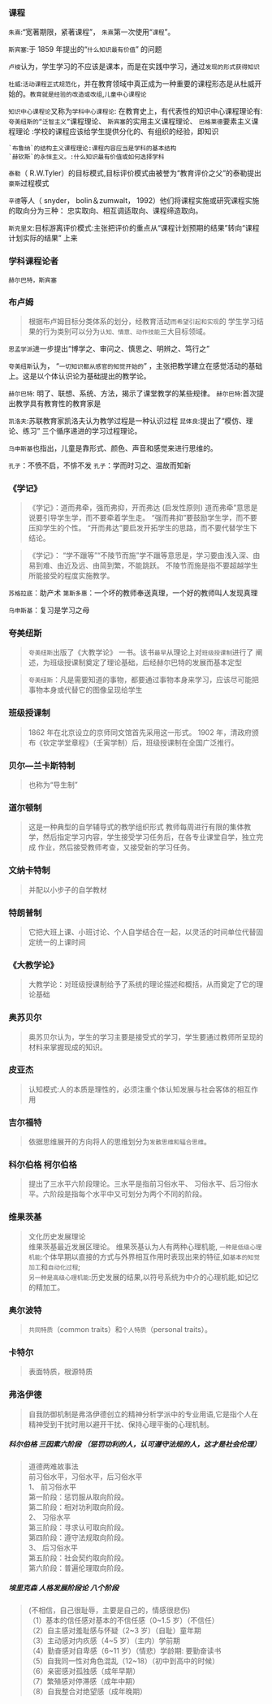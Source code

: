 ### 课程

`朱熹`:“宽著期限，紧著课程”， `朱熹`第一次使用“`课程`”。

`斯宾塞`:于 1859 年提出的“`什么知识最有价值`” 的问题

`卢梭`认为，学生学习的不应该是课本，而是在实践中学习，通过`发现的形式获得知识`

`杜威`:`活动课程正式规范化`，并在教育领域中真正成为一种重要的课程形态是从杜威开始的。`教育就是经验的改造或改组`,`儿童中心课程论`


`知识中心课程论`又称为`学科中心课程论`:
    在教育史上，有代表性的知识中心课程理论有:
    `夸美纽斯的“泛智主义”`课程理论、
    `斯宾塞`的实用主义课程理论、
    `巴格莱德`要素主义课程理论 :学校的课程应该给学生提供分化的、有组织的经验，即知识
    
    `布鲁纳`的结构主义课程理论:课程内容应当是学科的基本结构
    `赫钦斯`的永恒主义。:什么知识最有价值或如何选择学科

`泰勒`（ R.W.Tyler）的目标模式,目标评价模式由被誉为“教育评价之父”的泰勒提出
`豪斯`过程模式

`辛德`等人（ snyder， bolin＆zumwalt， 1992）他们将课程实施或研究课程实施的取向分为三种：
    忠实取向、相互调适取向、课程缔造取向。

`斯克里文`:目标游离评价模式:主张把评价的重点从“课程计划预期的结果”转向“课程计划实际的结果” 上来    
    
### 学科课程论者
    赫尔巴特，斯宾塞

### 布卢姆
>   根据布卢姆目标分类体系的划分，经教育活动`而希望引起和实现`的
    学生学习结果的行为类别可以分为`认知、情意、动作技能`三大目标领域。


`思孟学派`进一步提出“博学之、审问之、慎思之、明辨之、笃行之”

`夸美纽斯`认为， “`一切知识都从感官的知觉开始的`” ，主张把教学建立在感觉活动的基础上。这是以个体认识论为基础提出的教学论。

`赫尔巴特`: 明了、联想、系统、方法，揭示了课堂教学的某些规律。
`赫尔巴特`:首次提出教学具有教育性的教育家是

`凯洛夫`:苏联教育家凯洛夫认为教学过程是一种认识过程
`昆体良`:提出了“模仿、理论、练习” 三个循序递进的学习过程理论。


`乌申斯基`也指出，儿童是靠形式、颜色、声音和感觉来进行思维的。

`孔子`：不愤不启，不悱不发
`孔子`：学而时习之、温故而知新

### 《学记》
>   《学记》：道而弗牵，强而弗抑，开而弗达 (启发性原则)
    道而弗牵”意思是说要引导学生学，而不要牵着学生走。 
    “强而弗抑”要鼓励学生学，而不要压抑学生的个性。
    “开而弗达”要启发开拓学生的思路，而不要代替学生下结论。
    
>   《学记》： “学不躐等”“不陵节而施”学不躐等意思是，学习要由浅入深、由易到难、由近及远、由简到繁，不能跳跃。
不陵节而施是指不要超越学生所能接受的程度实施教学。

`苏格拉底`：助产术
`第斯多惠`：一个坏的教师奉送真理，一个好的教师叫人发现真理


`乌申斯基`：复习是学习之母

### 夸美纽斯
>   `夸美纽斯`出版了《大教学论》 一书。该书`最早`从理论上对`班级授课制`进行了
阐述，为班级授课制奠定了理论基础，后经赫尔巴特的发展而基本定型

>   `夸美纽斯`：凡是需要知道的事物，都要通过事物本身来学习，应该尽可能把事物本身或代替它的图像呈现给学生

### 班级授课制
>   1862 年在北京设立的京师同文馆首先采用这一形式。
>   1902 年，清政府颁布《钦定学堂章程》（壬寅学制）后，班级授课制在全国广泛推行。

### 贝尔—兰卡斯特制
>   也称为“导生制”     

### 道尔顿制
>   这是一种典型的自学辅导式的教学组织形式
    教师每周进行有限的集体教学，然后指定学习内容，学生接受学习任务后，在各专业课堂自学，独立完成
    作业，然后接受教师考查，又接受新的学习任务。

### 文纳卡特制
>   并配以小步子的自学教材    

### 特朗普制
>   它把大班上课、小班讨论、个人自学结合在一起，以灵活的时间单位代替固定统一的上课时间    

### 《大教学论》
>   大教学论：对班级授课制给予了系统的理论描述和概括，从而奠定了它的理论基础

### 奥苏贝尔    
>   奥苏贝尔认为，学生的学习主要是接受式的学习，学生要通过教师所呈现的材料来掌握现成的知识。


### 皮亚杰
>   认知模式:人的本质是理性的，必须注重个体认知发展与社会客体的相互作用

### 吉尔福特
>   依据思维展开的方向将人的思维划分为`发散思维和辐合思维`。


### 科尔伯格 柯尔伯格
>   提出了三水平六阶段理论。三水平是指前习俗水平、
习俗水平、后习俗水平。六阶段是指每个水平中又可划分为两个不同的阶段。

### 维果茨基
>   文化历史发展理论          
>   维果茨基最近发展区理论。
维果茨基认为人有两种心理机能,
    `一种是低级心理机能`:个体早期以直接的方式与外界相互作用时表现出来的特征,如`基本的知觉加工`和`自动化过程`;       
    `另一种是高级心理机能`:历史发展的结果,以符号系统为中介的心理机能,如记忆的精加工。

### 奥尔波特
>   `共同特质`（common traits）和`个人特质`（personal traits）。

### 卡特尔
>   表面特质，根源特质

### 弗洛伊德
>   自我防御机制是弗洛伊德创立的精神分析学派中的专业用语,它是指个人在精神受到干扰时用以避开干扰、保持心理平衡的心理机制。

##### 科尔伯格 三因素六阶段 （惩罚功利的人，认可遵守法规的人，这才是社会伦理）
>   道德两难故事法     
    前习俗水平，习俗水平，后习俗水平                                       
    1、 前习俗水平                                    
        第一阶段：惩罚服从取向阶段。                                    
        第二阶段：相对功利取向阶段。                                     
    2、 习俗水平                                    
        第三阶段：寻求认可取向阶段。                                    
        第四阶段：遵守法规取向阶段。                                    
    3、 后习俗水平                                    
        第五阶段：社会契约取向阶段。                                    
        第六阶段：普遍伦理取向阶段。                                    
##### 埃里克森 人格发展阶段论  八个阶段
>   (不相信，自己很耻辱，主要是自己的，情感很悲伤)         
（1）基本的信任感对基本的不信任感（0~1.5 岁）（不信任）         
（2）自主感对羞耻感与怀疑（2~3 岁）（自耻）童年期         
（3）主动感对内疚感（4~5 岁）（主内）学前期         
（4）勤奋感对自卑感（6~11 岁）（情悲）学龄期:  要勤奋读书         
（5）自我同一性对角色混乱（12~18）（初中到高中的时候）         
（6）亲密感对孤独感（成年早期）         
（7）繁殖感对停滞感（成年中期）         
（8）自我整合对绝望感（成年晚期）         
